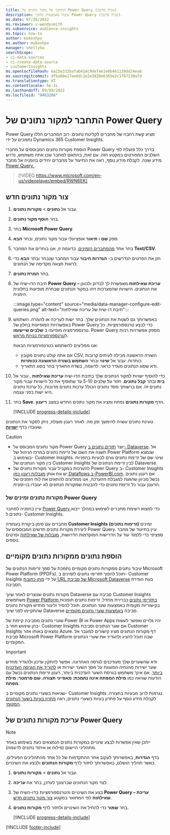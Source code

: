 ```yaml
---
title: התחבר אל מקור נתונים של Power Query (מכיל סרטון)
description: עיבוד באמצעות מחבר Power Query (מכיל סרטון).
ms.date: 07/26/2022
ms.reviewer: v-wendysmith
ms.subservice: audience-insights
ms.topic: how-to
author: mukeshpo
ms.author: mukeshpo
manager: shellyha
searchScope:
- ci-data-sources
- ci-create-data-source
- customerInsights
ms.openlocfilehash: 6a25e332bafab414c9def4e1e6b461139dd24ea6
ms.sourcegitcommit: dfba60e17ae6dc1e2e3830e6365e2c1f87230afd
ms.translationtype: HT
ms.contentlocale: he-IL
ms.lasthandoff: 09/09/2022
ms.locfileid: "9463266"
---
```

# <a name="connect-to-a-power-query-data-source"></a>התחבר למקור נתונים של Power Query

Power Query מציע קשת רחבה של מחברים לקליטת נתונים. רוב המחברים הללו נתמכים על ידי Dynamics 365 Customer Insights.

הוספת מקורות נתונים המבוססים על מחברי Power Query בדרך כלל פועלת לפי השלבים המפורטים במקטע הזה. עם זאת, בהתאם למחבר שבו אתה משתמש, נדרש מידע שונה. לקבלת מידע נוסף, ראה את התיעוד על מחברים יחידים בהפניה אל מחבר [Power Query ](/power-query/connectors/).

> [!VIDEO https://www.microsoft.com/en-us/videoplayer/embed/RWN6EK]

## <a name="create-a-new-data-source"></a>צור מקור נתונים חדש

1. עבור אל **נתונים** > **מקורות נתונים**.

1. בחר **הוסף מקור נתונים**.

1. בחר **Microsoft Power Query**.

1. ספק **שֵם** ו **תיאור** אופציונלי עבור מקור נתונים, ובחר **הבא**.

1. בחר אחד [מהמחברים הזמינים](#available-power-query-data-sources). בדוגמה זו, אנו בוחרים את המחבר **Text/CSV**.

1. הזן את הפרטים הנדרשים ב- **הגדרות חיבור** עבור המחבר שנבחר ובחר **הבא** כדי לראות תצוגה מקדימה של הנתונים.

1. בחר **המרת נתונים**.

1. תיבת הדו-שיח של **Power Query – עריכת שאילתות** מאפשרת לך לבדוק ולכוונן את הנתונים. הישויות שהמערכות זיהו במקור הנתונים שבחרת מופיעות בחלונית הימנית.

   :::image type="content" source="media/data-manager-configure-edit-queries.png" alt-text="תיבת דו-שיח של עריכת שאילתות":::

1. באפשרותך גם לשנות את הנתונים שלך. בחר ישות לעריכה או להמרה. השתמש באפשרויות המופיעות בחלון של Power Query כדי לבצע טרנספורמציות. כל טרנספורמציה מופיעה ב **שלבים שיישומו**. Power Query מספק אפשרויות רבות ל[טרנספורמציות בנויות מראש](/power-query/power-query-what-is-power-query#transformations).

   אנו ממליצים להשתמש בטרנפורמציות הבאות:

   - אם אתה קולט נתונים מקובץ CSV, השורה הראשונה מכילה לעיתים קרובות כותרות. עבור אל **שינוי** ובחר **השתמש בשורה הראשונה ככותרות**.
   - ודא שסוג הנתונים מוגדר כראוי. לדוגמה, בשדה התאריך בחר בסוג התאריך.

1. כדי להוסיף ישויות למקור הנתונים שלך בתיבת הדו-שיח **עריכת שאילתות** , עבור אל **בית** ובחר **קבל נתונים**. חזור על שלבים 5-10 עד שתוסיף את כל הישויות עבור מקור נתונים זה. אם ברשותך מסד נתונים הכולל ערכות נתונים מרובות, כל ערכת נתונים היא ישות בפני עצמה.

1. בחר **Save**. הדף **מקורות נתונים** נפתח ומציג את מקור נתונים החדש במצב **ריענון**.

   [!INCLUDE [progress-details-include](includes/progress-details-pane.md)]

טעינת נתונים עשויה להימשך זמן מה. לאחר רענון מוצלח, ניתן לסקור את הנתונים שעובדו בדף [**ישויות**](entities.md).

> [!CAUTION]
>
> - מקור נתונים המבוסס על Power Query יוצר [תזרים נתונים ב- Dataverse](/power-query/dataflows/overview-dataflows-across-power-platform-dynamics-365). אל תשנה את השם של זרימת נתונים במרכז הניהול של Power Platform שנמצא בשימוש ב- Customer Insights. שינוי שם של זרימת נתונים גורם לבעיות בהפניות בין מקור הנתונים של Customer Insights לבין זרימת הנתונים של Dataverse.
> - להערכות במקביל עבור מקורות נתונים של Power Query ב- Customer Insights יש את אותן [מגבלות רענון כמו Dataflows ב-PowerBI.com](/power-query/power-query-online-limits#refresh-limits). אם רענון נתונים נכשל מכיוון שהגעת למגבלת ההערכה, אנו ממליצים להתאים את לוח הזמנים של הרענון עבור כל זרימת נתונים כדי להבטיח שמקורות הנתונים לא יעובדו בו-זמנית.

### <a name="available-power-query-data-sources"></a>מקורות נתונים זמינים של  Power Query

עיין בהפניה למחבר [Power Query ](/power-query/connectors/) כדי למצוא רשימת מחברים לשימוש במהלך ייבוא נתונים ל- Customer Insights.

מחברים עם סימן ביקורת בעמודה **Customer Insights (זרימות נתונים)** זמינים ליצירת מקורות נתונים חדשים המבוססים על Power Query. עיין בתיעוד של מחבר ספציפי כדי ללמוד עוד על הדרישות המוקדמות הדרושות, [מגבלות של שאילתות](/power-query/power-query-online-limits) ופרטים נוספים.

## <a name="add-data-from-on-premises-data-sources"></a>הוספת נתונים ממקורות נתונים מקומיים

עיבוד נתונים ממקורות נתונים מקומיים נתמכת על סמך זרימות הנתונים של Microsoft Power Platform ‏(PPDFs‎‏). תוכל להפוך תזרימי נתונים לזמינים ב- Customer Insights על ידי [מתן  כתובת URL של סביבת Microsoft Dataverse](create-environment.md) בעת הגדרת הסביבה.

מקורות נתונים שנוצרים לאחר שיוך Dataverse סביבה עם Customer Insights משתמשים [Power Platform בתזרימי נתונים](/power-query/dataflows/overview-dataflows-across-power-platform-dynamics-365) כברירת מחדל. זרימות נתונים תומכות בקישוריות מקומית באמצעות שער הנתונים. תוכל להסיר וליצור מחדש מקורות נתונים שהתקיימו לפני שיוך Dataverse סביבה [באמצעות שערי נתונים מקומיים](/data-integration/gateway/service-gateway-app).

שערי נתונים מסביבה קיימת של Power BI או Power Apps יהיו גלויים ואפשר לעשות בהן שימוש חוזר ב- Customer Insights אם שער הנתונים וסביבת Customer Insights נמצאים באותו אזור Azure. דף מקורות הנתונים מציג קישורים למעבר אל סביבת Microsoft Power Platform שבה תוכל להציג ולהגדיר את שערי הנתונים המקומיים.

> [!IMPORTANT]
> ודא שהשערים שלך מעודכנים לגרסה האחרונה. אפשר להתקין עדכון ולהגדיר מחדש שער ישירות מהנחיה המוצגת על מסך השער ישירות או [להוריד את הגרסה העדכנית ביותר](https://powerapps.microsoft.com/downloads/). אם אינך משתמש בגרסת השער העדכנית ביותר, רענון זרימת הנתונים נכשל עם הודעות שגיאה כמו **מילת המפתח אינה נתמכת: מאפייני תצורה. שם פרמטר: מילת מפתח**.
>
> שגיאות בשערי נתונים מקומיים ב- Customer Insights נגרמות לרוב מבעיות בתצורה. לקבלת מידע נוסף על פתרון בעיות בשערי נתונים, ראה [פתרון בעיות בשער הנתונים המקומי](/data-integration/gateway/service-gateway-tshoot).

## <a name="edit-power-query-data-sources"></a>עריכת מקורות נתונים של Power Query

> [!NOTE]
> ייתכן שאין אפשרות לבצע שינויים במקורות נתונים הנמצאים כעת בשימוש באחד מתהליכי היישום (פילוח או איחוד נתונים לדוגמה).
>
> בדף **הגדרות**, באפשרותך לעקוב אחר ההתקדמות של כל אחד מהתהליכים הפעילים. כאשר תהליך הושלם, באפשרותך לחזור לדף **מקורות הנתונים** ולבצע את השינויים.

1. עבור אל **נתונים** > **מקורות נתונים**.

1. לצד מקור הנתונים שברצונך לעדכן, בחר את **עריכה**.

1. בצע את השינויים והטרנספורמציות בדו-השיח של **Power Query – עריכת שאילתות** לפי המתואר במקטע [צור מקור נתונים חדש](#create-a-new-data-source).

1. בחר **שמור** כדי להחיל את השינויים ולחזור לדף **מקורות נתונים**.

   [!INCLUDE [progress-details-include](includes/progress-details-pane.md)]

[!INCLUDE [footer-include](includes/footer-banner.md)]
